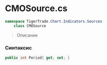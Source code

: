 
# CMOSource.cs
```csharp
namespace TigerTrade.Chart.Indicators.Sources  
    class CMOSource
```

> Описание

### Синтаксис
```csharp
public int Period{ get; set; }
```
